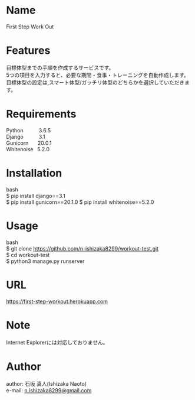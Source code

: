 # Name

First Step Work Out

# Features

目標体型までの手順を作成するサービスです。  
5つの項目を入力すると、必要な期間・食事・トレーニングを自動作成します。  
目標体型の設定は,スマート体型/ガッチリ体型のどちらかを選択していただきます。

# Requirements

Python&emsp;&emsp;&emsp;3.6.5  
Django&emsp;&emsp;&emsp;3.1   
Gunicorn&emsp;&ensp;   20.0.1  
Whitenoise&ensp; 5.2.0  

# Installation

bash  
$ pip install django==3.1  
$ pip install gunicorn==20.1.0
$ pip install whitenoise==5.2.0  

# Usage

bash  
$ git clone https://github.com/n-ishizaka8299/workout-test.git  
$ cd workout-test  
$ python3 manage.py runserver  

# URL  

https://first-step-workout.herokuapp.com  

# Note

Internet Explorerには対応しておりません。  

# Author

author: 石坂 真人(Ishizaka Naoto)  
e-mail: n.ishizaka8299@gmail.com  